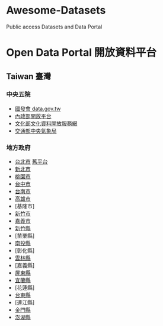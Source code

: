 # Awesome-Datasets
Public access Datasets and Data Portal

# Open Data Portal 開放資料平台
## Taiwan 臺灣
### 中央五院
- [國發會 data.gov.tw](https://data.gov.tw)
- [內政部開放平台](https://data.moi.gov.tw/)
- [文化部文化資料開放服務網](https://opendata.culture.tw/)
- [交通部中央氣象局](http://opendata.cwb.gov.tw/index)
### 地方政府
- [台北市](https://data.taipei/index) [舊平台](http://data.taipei/index)
- [新北市](http://data.ntpc.gov.tw/)
- [桃園市](https://data.tycg.gov.tw/)
- [台中市](http://opendata.taichung.gov.tw/)
- [台南市](http://data.tainan.gov.tw/)
- [高雄市](https://data.kcg.gov.tw/)
- [基隆市]
- [新竹市](http://opendata.hccg.gov.tw/)
- [嘉義市](https://data.chiayi.gov.tw/opendata/)
- [新竹縣](https://data.hsinchu.gov.tw/)
- [苗栗縣]
- [南投縣](http://data.nantou.gov.tw/)
- [彰化縣]
- [雲林縣](http://www4.yunlin.gov.tw/planning/home.jsp?mserno=201603280003&serno=201603170001&menudata=planningmenu&contlink=content/20160317135147.jsp)
- [嘉義縣]
- [屏東縣](https://www.pthg.gov.tw/Cus_OpenData_Default1.aspx?n=481C53E05C1D2D97&sms=354B0B57F2762613)
- [宜蘭縣](https://opendata.e-land.gov.tw/)
- [花蓮縣]
- [台東縣](http://www.taitung.gov.tw/opendata/Default.aspx)
- [連江縣]
- [金門縣](http://data.kinmen.gov.tw/)
- [澎湖縣](http://opendata.penghu.gov.tw/)
